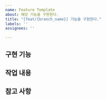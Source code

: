 ```yaml
---
name: Feature Template
about: 해당 기능을 구현한다.
title: "[feat/{branch_name}] 기능을 구현한다."
labels: ''
assignees: ''

---
```


## 구현 기능


## 작업 내용


## 참고 사항

